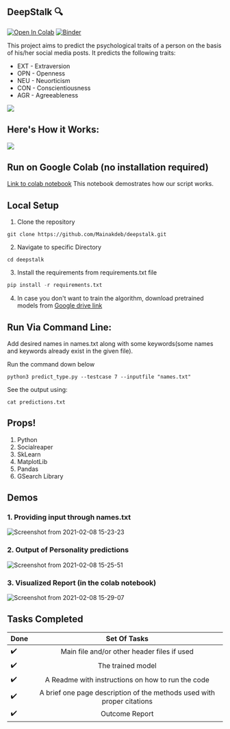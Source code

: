 ## DeepStalk :mag:
[![Open In Colab](https://colab.research.google.com/assets/colab-badge.svg)](https://colab.research.google.com/github/Mainakdeb/deepstalk/blob/main/predict_personality.ipynb)
[![Binder](https://camo.githubusercontent.com/bfeb5472ee3df9b7c63ea3b260dc0c679be90b97/68747470733a2f2f696d672e736869656c64732e696f2f62616467652f72656e6465722d6e627669657765722d6f72616e67652e7376673f636f6c6f72423d66333736323626636f6c6f72413d346434643464)](https://nbviewer.jupyter.org/github/Mainakdeb/deepstalk/blob/main/predict_personality.ipynb)

This project aims to predict the psychological traits of a person on the basis of his/her social media posts. It predicts the following traits:
- EXT - Extraversion
- OPN - Openness
- NEU - Neuorticism
- CON - Conscientiousness
- AGR - Agreeableness

![](https://github.com/Mainakdeb/deepstalk/blob/main/images/alg_diagram_2.png)


## Here's How it Works:
![](https://github.com/Mainakdeb/deepstalk/blob/main/images/e_summit_flowchart_2.png)

## Run on Google Colab (no installation required)
   [Link to colab notebook](https://colab.research.google.com/github/Mainakdeb/deepstalk/blob/main/predict_personality.ipynb)
   This notebook demostrates how our script works.

## Local Setup 
1. Clone the repository
```
git clone https://github.com/Mainakdeb/deepstalk.git
```
2. Navigate to specific Directory 
```
cd deepstalk
```
3. Install the requirements from requirements.txt file
``` python
pip install -r requirements.txt
```
4. In case you don't want to train the algorithm, download pretrained models from [Google drive link](https://drive.google.com/drive/folders/1oG_EZlshqx3leaMN41mQsZLKeYZdKocD?usp=sharing)

## Run Via Command Line: 

   Add desired names in names.txt along with some keywords(some names and keywords already exist in the given file).
   
   Run the command down below  
   
   ```
   python3 predict_type.py --testcase 7 --inputfile "names.txt"
   ```
   See the output using:
   ```
   cat predictions.txt
   ```

## Props! ##
1. Python
2. Socialreaper
3. SkLearn
4. MatplotLib
5. Pandas
6. GSearch Library

## Demos ##
### 1. Providing input through names.txt ###
![Screenshot from 2021-02-08 15-23-23](https://user-images.githubusercontent.com/53506835/107203684-bc447480-6a21-11eb-9655-0bb4d9e4d5f1.png)

### 2. Output of Personality predictions ###
![Screenshot from 2021-02-08 15-25-51](https://user-images.githubusercontent.com/53506835/107203908-075e8780-6a22-11eb-9934-cbc9054de2e4.png)

### 3. Visualized Report (in the colab notebook) ###
![Screenshot from 2021-02-08 15-29-07](https://github.com/Mainakdeb/deepstalk/blob/main/images/elonmusk_report.png)


## Tasks Completed ##
|Done | Set Of Tasks   
| --|:---------------------------------------------------------------------------:|
| :heavy_check_mark: | Main file and/or other header files if used | 
| :heavy_check_mark: | The trained model |                                             
| :heavy_check_mark: | A Readme with instructions on how to run the code | 
| :heavy_check_mark: | A brief one page description of the methods used with proper citations |
| :heavy_check_mark: | Outcome Report |
